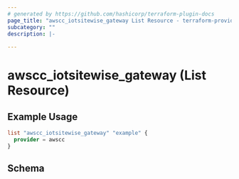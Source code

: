 ```yaml
---
# generated by https://github.com/hashicorp/terraform-plugin-docs
page_title: "awscc_iotsitewise_gateway List Resource - terraform-provider-awscc"
subcategory: ""
description: |-
  
---
```


# awscc_iotsitewise_gateway (List Resource)



## Example Usage

```terraform
list "awscc_iotsitewise_gateway" "example" {
  provider = awscc
}
```

<!-- schema generated by tfplugindocs -->
## Schema
